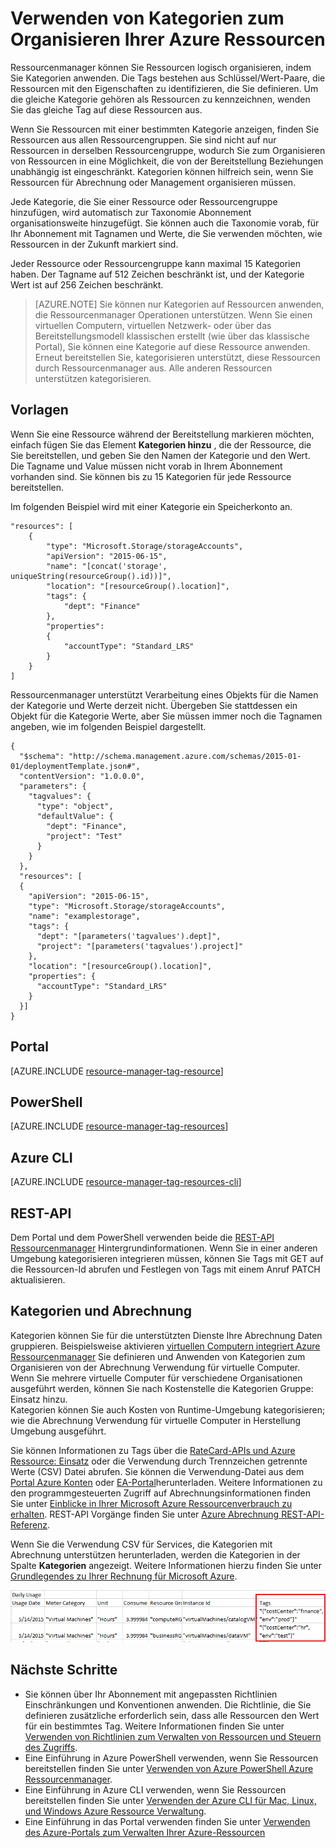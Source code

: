 <properties
    pageTitle="Verwenden von Kategorien zum Organisieren Ihrer Azure Ressourcen | Microsoft Azure"
    description="Anwenden von Kategorien zum Organisieren von Ressourcen für Abrechnung und Verwalten von veranschaulicht."
    services="azure-resource-manager"
    documentationCenter=""
    authors="tfitzmac"
    manager="timlt"
    editor="tysonn"/>

<tags
    ms.service="azure-resource-manager"
    ms.workload="multiple"
    ms.tgt_pltfrm="AzurePortal"
    ms.devlang="na"
    ms.topic="article"
    ms.date="10/08/2016"
    ms.author="tomfitz"/>


# <a name="using-tags-to-organize-your-azure-resources"></a>Verwenden von Kategorien zum Organisieren Ihrer Azure Ressourcen

Ressourcenmanager können Sie Ressourcen logisch organisieren, indem Sie Kategorien anwenden. Die Tags bestehen aus Schlüssel/Wert-Paare, die Ressourcen mit den Eigenschaften zu identifizieren, die Sie definieren. Um die gleiche Kategorie gehören als Ressourcen zu kennzeichnen, wenden Sie das gleiche Tag auf diese Ressourcen aus.

Wenn Sie Ressourcen mit einer bestimmten Kategorie anzeigen, finden Sie Ressourcen aus allen Ressourcengruppen. Sie sind nicht auf nur Ressourcen in derselben Ressourcengruppe, wodurch Sie zum Organisieren von Ressourcen in eine Möglichkeit, die von der Bereitstellung Beziehungen unabhängig ist eingeschränkt. Kategorien können hilfreich sein, wenn Sie Ressourcen für Abrechnung oder Management organisieren müssen.

Jede Kategorie, die Sie einer Ressource oder Ressourcengruppe hinzufügen, wird automatisch zur Taxonomie Abonnement organisationsweite hinzugefügt. Sie können auch die Taxonomie vorab, für Ihr Abonnement mit Tagnamen und Werte, die Sie verwenden möchten, wie Ressourcen in der Zukunft markiert sind.

Jeder Ressource oder Ressourcengruppe kann maximal 15 Kategorien haben. Der Tagname auf 512 Zeichen beschränkt ist, und der Kategorie Wert ist auf 256 Zeichen beschränkt.

> [AZURE.NOTE] Sie können nur Kategorien auf Ressourcen anwenden, die Ressourcenmanager Operationen unterstützen. Wenn Sie einen virtuellen Computern, virtuellen Netzwerk- oder über das Bereitstellungsmodell klassischen erstellt (wie über das klassische Portal), Sie können eine Kategorie auf diese Ressource anwenden. Erneut bereitstellen Sie, kategorisieren unterstützt, diese Ressourcen durch Ressourcenmanager aus. Alle anderen Ressourcen unterstützen kategorisieren.

## <a name="templates"></a>Vorlagen

Wenn Sie eine Ressource während der Bereitstellung markieren möchten, einfach fügen Sie das Element **Kategorien hinzu** , die der Ressource, die Sie bereitstellen, und geben Sie den Namen der Kategorie und den Wert. Die Tagname und Value müssen nicht vorab in Ihrem Abonnement vorhanden sind. Sie können bis zu 15 Kategorien für jede Ressource bereitstellen.

Im folgenden Beispiel wird mit einer Kategorie ein Speicherkonto an.

    "resources": [
        {
            "type": "Microsoft.Storage/storageAccounts",
            "apiVersion": "2015-06-15",
            "name": "[concat('storage', uniqueString(resourceGroup().id))]",
            "location": "[resourceGroup().location]",
            "tags": {
                "dept": "Finance"
            },
            "properties": 
            {
                "accountType": "Standard_LRS"
            }
        }
    ]

Ressourcenmanager unterstützt Verarbeitung eines Objekts für die Namen der Kategorie und Werte derzeit nicht. Übergeben Sie stattdessen ein Objekt für die Kategorie Werte, aber Sie müssen immer noch die Tagnamen angeben, wie im folgenden Beispiel dargestellt.

    {
      "$schema": "http://schema.management.azure.com/schemas/2015-01-01/deploymentTemplate.json#",
      "contentVersion": "1.0.0.0",
      "parameters": {
        "tagvalues": {
          "type": "object",
          "defaultValue": {
            "dept": "Finance",
            "project": "Test"
          }
        }
      },
      "resources": [
      {
        "apiVersion": "2015-06-15",
        "type": "Microsoft.Storage/storageAccounts",
        "name": "examplestorage",
        "tags": {
          "dept": "[parameters('tagvalues').dept]",
          "project": "[parameters('tagvalues').project]"
        },
        "location": "[resourceGroup().location]",
        "properties": {
          "accountType": "Standard_LRS"
        }
      }]
    }


## <a name="portal"></a>Portal

[AZURE.INCLUDE [resource-manager-tag-resource](../includes/resource-manager-tag-resources.md)]

## <a name="powershell"></a>PowerShell

[AZURE.INCLUDE [resource-manager-tag-resources](../includes/resource-manager-tag-resources-powershell.md)]

## <a name="azure-cli"></a>Azure CLI

[AZURE.INCLUDE [resource-manager-tag-resources-cli](../includes/resource-manager-tag-resources-cli.md)]

## <a name="rest-api"></a>REST-API

Dem Portal und dem PowerShell verwenden beide die [REST-API Ressourcenmanager](https://msdn.microsoft.com/library/azure/dn848368.aspx) Hintergrundinformationen. Wenn Sie in einer anderen Umgebung kategorisieren integrieren müssen, können Sie Tags mit GET auf die Ressourcen-Id abrufen und Festlegen von Tags mit einem Anruf PATCH aktualisieren.


## <a name="tags-and-billing"></a>Kategorien und Abrechnung

Kategorien können Sie für die unterstützten Dienste Ihre Abrechnung Daten gruppieren. Beispielsweise aktivieren [virtuellen Computern integriert Azure Ressourcenmanager](./virtual-machines/virtual-machines-windows-compare-deployment-models.md) Sie definieren und Anwenden von Kategorien zum Organisieren von der Abrechnung Verwendung für virtuelle Computer. Wenn Sie mehrere virtuelle Computer für verschiedene Organisationen ausgeführt werden, können Sie nach Kostenstelle die Kategorien Gruppe: Einsatz hinzu.  
Kategorien können Sie auch Kosten von Runtime-Umgebung kategorisieren; wie die Abrechnung Verwendung für virtuelle Computer in Herstellung Umgebung ausgeführt.

Sie können Informationen zu Tags über die [RateCard-APIs und Azure Ressource: Einsatz](billing-usage-rate-card-overview.md) oder die Verwendung durch Trennzeichen getrennte Werte (CSV) Datei abrufen. Sie können die Verwendung-Datei aus dem [Portal Azure Konten](https://account.windowsazure.com/) oder [EA-Portal](https://ea.azure.com)herunterladen. Weitere Informationen zu den programmgesteuerten Zugriff auf Abrechnungsinformationen finden Sie unter [Einblicke in Ihrer Microsoft Azure Ressourcenverbrauch zu erhalten](billing-usage-rate-card-overview.md). REST-API Vorgänge finden Sie unter [Azure Abrechnung REST-API-Referenz](https://msdn.microsoft.com/library/azure/1ea5b323-54bb-423d-916f-190de96c6a3c).

Wenn Sie die Verwendung CSV für Services, die Kategorien mit Abrechnung unterstützen herunterladen, werden die Kategorien in der Spalte **Kategorien** angezeigt. Weitere Informationen hierzu finden Sie unter [Grundlegendes zu Ihrer Rechnung für Microsoft Azure](billing/billing-understand-your-bill.md).

![Finden Sie unter Tags in Abrechnung](./media/resource-group-using-tags/billing_csv.png)

## <a name="next-steps"></a>Nächste Schritte

- Sie können über Ihr Abonnement mit angepassten Richtlinien Einschränkungen und Konventionen anwenden. Die Richtlinie, die Sie definieren zusätzliche erforderlich sein, dass alle Ressourcen den Wert für ein bestimmtes Tag. Weitere Informationen finden Sie unter [Verwenden von Richtlinien zum Verwalten von Ressourcen und Steuern des Zugriffs](resource-manager-policy.md).
- Eine Einführung in Azure PowerShell verwenden, wenn Sie Ressourcen bereitstellen finden Sie unter [Verwenden von Azure PowerShell Azure Ressourcenmanager](./powershell-azure-resource-manager.md).
- Eine Einführung in Azure CLI verwenden, wenn Sie Ressourcen bereitstellen finden Sie unter [Verwenden der Azure CLI für Mac, Linux, und Windows Azure Ressource Verwaltung](./xplat-cli-azure-resource-manager.md).
- Eine Einführung in das Portal verwenden finden Sie unter [Verwenden des Azure-Portals zum Verwalten Ihrer Azure-Ressourcen](./azure-portal/resource-group-portal.md)  
